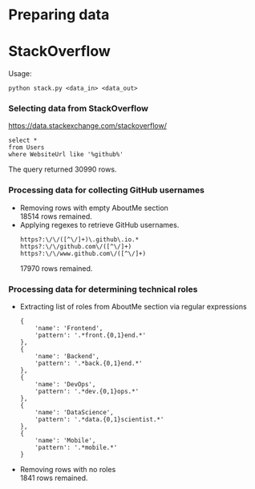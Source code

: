 # Preparing data 

# StackOverflow
Usage:
```
python stack.py <data_in> <data_out>
```

### Selecting data from StackOverflow
https://data.stackexchange.com/stackoverflow/
```
select *
from Users
where WebsiteUrl like '%github%'
```
The query returned 30990 rows.

### Processing data for collecting GitHub usernames
- Removing rows with empty AboutMe section  
    18514 rows remained.
- Applying regexes to retrieve GitHub usernames.
    ```
    https?:\/\/([^\/]+)\.github\.io.*
    https?:\/\/github.com\/([^\/]+)
    https?:\/\/www.github.com\/([^\/]+)
    ```
    17970 rows remained.

### Processing data for determining technical roles
- Extracting list of roles from AboutMe section via regular expressions
    ```
    {
        'name': 'Frontend',
        'pattern': '.*front.{0,1}end.*'
    },
    {
        'name': 'Backend',
        'pattern': '.*back.{0,1}end.*'
    },
    {
        'name': 'DevOps',
        'pattern': '.*dev.{0,1}ops.*'
    },
    {
        'name': 'DataScience',
        'pattern': '.*data.{0,1}scientist.*'
    },
    {
        'name': 'Mobile',
        'pattern': '.*mobile.*'
    }
    ```
- Removing rows with no roles  
    1841 rows remained.
